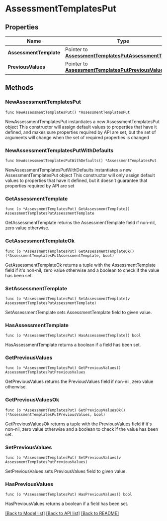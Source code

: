 # AssessmentTemplatesPut

## Properties

Name | Type | Description | Notes
------------ | ------------- | ------------- | -------------
**AssessmentTemplate** | Pointer to [**AssessmentTemplatesPutAssessmentTemplate**](AssessmentTemplatesPutAssessmentTemplate.md) |  | [optional] 
**PreviousValues** | Pointer to [**AssessmentTemplatesPutPreviousValues**](AssessmentTemplatesPutPreviousValues.md) |  | [optional] 

## Methods

### NewAssessmentTemplatesPut

`func NewAssessmentTemplatesPut() *AssessmentTemplatesPut`

NewAssessmentTemplatesPut instantiates a new AssessmentTemplatesPut object
This constructor will assign default values to properties that have it defined,
and makes sure properties required by API are set, but the set of arguments
will change when the set of required properties is changed

### NewAssessmentTemplatesPutWithDefaults

`func NewAssessmentTemplatesPutWithDefaults() *AssessmentTemplatesPut`

NewAssessmentTemplatesPutWithDefaults instantiates a new AssessmentTemplatesPut object
This constructor will only assign default values to properties that have it defined,
but it doesn't guarantee that properties required by API are set

### GetAssessmentTemplate

`func (o *AssessmentTemplatesPut) GetAssessmentTemplate() AssessmentTemplatesPutAssessmentTemplate`

GetAssessmentTemplate returns the AssessmentTemplate field if non-nil, zero value otherwise.

### GetAssessmentTemplateOk

`func (o *AssessmentTemplatesPut) GetAssessmentTemplateOk() (*AssessmentTemplatesPutAssessmentTemplate, bool)`

GetAssessmentTemplateOk returns a tuple with the AssessmentTemplate field if it's non-nil, zero value otherwise
and a boolean to check if the value has been set.

### SetAssessmentTemplate

`func (o *AssessmentTemplatesPut) SetAssessmentTemplate(v AssessmentTemplatesPutAssessmentTemplate)`

SetAssessmentTemplate sets AssessmentTemplate field to given value.

### HasAssessmentTemplate

`func (o *AssessmentTemplatesPut) HasAssessmentTemplate() bool`

HasAssessmentTemplate returns a boolean if a field has been set.

### GetPreviousValues

`func (o *AssessmentTemplatesPut) GetPreviousValues() AssessmentTemplatesPutPreviousValues`

GetPreviousValues returns the PreviousValues field if non-nil, zero value otherwise.

### GetPreviousValuesOk

`func (o *AssessmentTemplatesPut) GetPreviousValuesOk() (*AssessmentTemplatesPutPreviousValues, bool)`

GetPreviousValuesOk returns a tuple with the PreviousValues field if it's non-nil, zero value otherwise
and a boolean to check if the value has been set.

### SetPreviousValues

`func (o *AssessmentTemplatesPut) SetPreviousValues(v AssessmentTemplatesPutPreviousValues)`

SetPreviousValues sets PreviousValues field to given value.

### HasPreviousValues

`func (o *AssessmentTemplatesPut) HasPreviousValues() bool`

HasPreviousValues returns a boolean if a field has been set.


[[Back to Model list]](../README.md#documentation-for-models) [[Back to API list]](../README.md#documentation-for-api-endpoints) [[Back to README]](../README.md)


